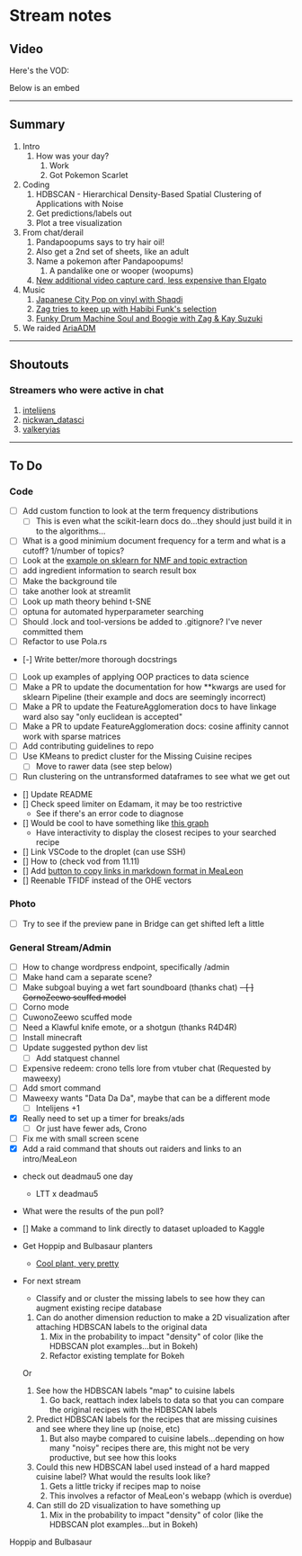 # Stream notes

## Video

Here's the VOD:

Below is an embed

---

## Summary

1. Intro
   1. How was your day?
      1. Work
      2. Got Pokemon Scarlet
2. Coding
   1. HDBSCAN - Hierarchical Density-Based Spatial Clustering of Applications with Noise
   2. Get predictions/labels out
   3. Plot a tree visualization
3. From chat/derail
   1. Pandapoopums says to try hair oil!
   2. Also get a 2nd set of sheets, like an adult
   3. Name a pokemon after Pandapoopums!
      1. A pandalike one or wooper (woopums)
   4. [New additional video capture card, less expensive than Elgato](https://www.amazon.com/gp/product/B08DQWLXF1/ref=ppx_yo_dt_b_search_asin_title)
4. Music
   1. [Japanese City Pop on vinyl with Shaqdi](https://youtu.be/E2FEc-3k40U)
   2. [Zag tries to keep up with Habibi Funk's selection](https://youtu.be/5UuQRUhHoTY)
   3. [Funky Drum Machine Soul and Boogie with Zag & Kay Suzuki](https://youtu.be/CUpmhfNwG2M)
5. We raided [AriaADM](https://www.twitch.tv/ariaadm)

---

## Shoutouts

### Streamers who were active in chat

1. [intelijens](https://www.twitch.tv/intelijens)
2. [nickwan_datasci](https://www.twitch.tv/nickwan_datasci)
3. [valkeryias](https://www.twitch.tv/valkeryias)

---

## To Do

### Code

- [ ] Add custom function to look at the term frequency distributions
  - [ ] This is even what the scikit-learn docs do...they should just build it in to the algorithms...
- [ ] What is a good minimium document frequency for a term and what is a cutoff? 1/number of topics?
- [ ] Look at the [example on sklearn for NMF and topic extraction](https://scikit-learn.org/stable/auto_examples/applications/plot_topics_extraction_with_nmf_lda.html#sphx-glr-auto-examples-applications-plot-topics-extraction-with-nmf-lda-py)
- [ ] add ingredient information to search result box
- [ ] Make the background tile
- [ ] take another look at streamlit
- [ ] Look up math theory behind t-SNE
- [ ] optuna for automated hyperparameter searching
- [ ] Should .lock and tool-versions be added to .gitignore? I've never committed them
- [ ] Refactor to use Pola.rs
- [-] Write better/more thorough docstrings
- [ ] Look up examples of applying OOP practices to data science
- [ ] Make a PR to update the documentation for how **kwargs are used for sklearn Pipeline (their example and docs are seemingly incorrect)
- [ ] Make a PR to update the FeatureAgglomeration docs to have linkage ward also say "only euclidean is accepted"
- [ ] Make a PR to update FeatureAgglomeration docs: cosine affinity cannot work with sparse matrices
- [ ] Add contributing guidelines to repo
- [ ] Use KMeans to predict cluster for the Missing Cuisine recipes
  - [ ] Move to rawer data (see step below)
- [ ] Run clustering on the untransformed dataframes to see what we get out
- [] Update README
- [] Check speed limiter on Edamam, it may be too restrictive
  - See if there's an error code to diagnose
- [] Would be cool to have something like [this graph](https://www.researchgate.net/publication/333311663/figure/fig2/AS:761665331163137@1558606574933/Two-mode-network-graph-of-obsidian-frequencies-from-Period-3-900-BC-300-BC.png)
  - Have interactivity to display the closest recipes to your searched recipe
- [] Link VSCode to the droplet (can use SSH)
- [] How to (check vod from 11.11)
- [] Add [button to copy links in markdown format in MeaLeon](https://www.w3schools.com/howto/howto_js_copy_clipboard.asp)
- [] Reenable TFIDF instead of the OHE vectors

### Photo

- [ ] Try to see if the preview pane in Bridge can get shifted left a little

### General Stream/Admin

- [ ] How to change wordpress endpoint, specifically /admin
- [ ] Make hand cam a separate scene?
- [ ] Make subgoal buying a wet fart soundboard (thanks chat)
~~- [ ] CornoZeewo scuffed model~~
- [ ] Corno mode
- [ ] CuwonoZeewo scuffed mode
- [ ] Need a Klawful knife emote, or a shotgun (thanks R4D4R)
- [ ] Install minecraft
- [ ] Update suggested python dev list
  - [ ] Add statquest channel
- [ ] Expensive redeem: crono tells lore from vtuber chat (Requested by maweexy)
- [ ] Add smort command
- [ ] Maweexy wants "Data Da Da", maybe that can be a different mode
  - [ ] Intelijens +1
- [X] Really need to set up a timer for breaks/ads
  - [ ] Or just have fewer ads, Crono
- [ ] Fix me with small screen scene
- [X] Add a raid command that shouts out raiders and links to an intro/MeaLeon
- check out deadmau5 one day
  - LTT x deadmau5
- What were the results of the pun poll?
- [] Make a command to link directly to dataset uploaded to Kaggle
- Get Hoppip and Bulbasaur planters
  - [Cool plant, very pretty](https://en.wikipedia.org/wiki/Palicourea_elata)

- For next stream
  - Classify and or cluster the missing labels to see how they can augment existing recipe database

  1. Can do another dimension reduction to make a 2D visualization after attaching HDBSCAN labels to the original data
     1. Mix in the probability to impact "density" of color (like the HDBSCAN plot examples...but in Bokeh)
     2. Refactor existing template for Bokeh

    Or

  1. See how the HDBSCAN labels "map" to cuisine labels
     1. Go back, reattach index labels to data so that you can compare the original recipes with the HDBSCAN labels
  2. Predict HDBSCAN labels for the recipes that are missing cuisines and see where they line up (noise, etc)
     1. But also maybe compared to cuisine labels...depending on how many "noisy" recipes there are, this might not be very productive, but see how this looks
  3. Could this new HDBSCAN label used instead of a hard mapped cuisine label? What would the results look like?
     1. Gets a little tricky if recipes map to noise
     2. This involves a refactor of MeaLeon's webapp (which is overdue)
  4. Can still do 2D visualization to have something up
     1. Mix in the probability to impact "density" of color (like the HDBSCAN plot examples...but in Bokeh)

Hoppip and Bulbasaur
